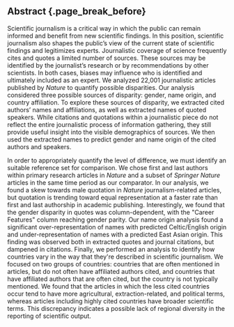 ## Abstract {.page_break_before}

Scientific journalism is a critical way in which the public can remain informed and benefit from new scientific findings.
In this position, scientific journalism also shapes the public’s view of the current state of scientific findings and legitimizes experts.
Journalistic coverage of science frequently cites and quotes a limited number of sources.
These sources may be identified by the journalist’s research or by recommendations by other scientists.
In both cases, biases may influence who is identified and ultimately included as an expert.
We analyzed 22,001 journalistic articles published by _Nature_ to quantify possible disparities.
Our analysis considered three possible sources of disparity: gender, name origin, and country affiliation.
To explore these sources of disparity, we extracted cited authors’ names and affiliations, as well as extracted names of quoted speakers.
While citations and quotations within a journalistic piece do not reflect the entire journalistic process of information gathering, they still provide useful insight into the visible demographics of sources.
We then used the extracted names to predict gender and name origin of the cited authors and speakers. <!-- maybe add caveat here -->

In order to appropriately quantify the level of difference, we must identify an suitable reference set for comparison.
We chose first and last authors within primary research articles in _Nature_ and a subset of _Springer Nature_ articles in the same time period as our comparator.
In our analysis, we found a skew towards male quotation in _Nature_ journalism-related articles, but quotation is trending toward equal representation at a faster rate than first and last authorship in academic publishing.
Interestingly, we found that the gender disparity in quotes was column-dependent, with the "Career Features" column reaching gender parity.
Our name origin analysis found a significant over-representation of names with predicted Celtic/English origin and under-representation of names with a predicted East Asian origin.
This finding was observed both in extracted quotes and journal citations, but dampened in citations.
Finally, we performed an analysis to identify how countries vary in the way that they're described in scientific journalism.
We focused on two groups of countries: countries that are often mentioned in articles, but do not often have affiliated authors cited, and countries that have affiliated authors that are often cited, but the country is not typically mentioned.
We found that the articles in which the less cited countries occur tend to have more agricultural, extraction-related, and political terms, whereas articles including highly cited countries have broader scientific terms.
This discrepancy indicates a possible lack of regional diversity in the reporting of scientific output.
